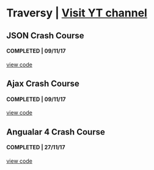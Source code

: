 # Traversy | [Visit YT channel](https://www.youtube.com/channel/UC29ju8bIPH5as8OGnQzwJyA "Visit Traversy Media YouTube channel")

## JSON Crash Course
#### COMPLETED | 09/11/17
[view code](/Traversy/json-crash-course "view code")

## Ajax Crash Course
#### COMPLETED | 09/11/17
[view code](/Traversy/ajax-crash-course "view code")

## Angualar 4 Crash Course
#### COMPLETED | 27/11/17
[view code](/Traversy/angular-4-crash-course "view code")